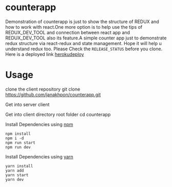 # counterapp
  Demonstration of counterapp is just to show the structure of REDUX and how to work with react.One more option is to help use the tips of REDUX_DEV_TOOL and connection between react app and REDUX_DEV_TOOL also its feature.A simple counter app just to demonstrate redux structure via react-redux and state management. Hope it will help u understand redux too. Please Check the `RELEASE_STATUS` before you clone. Here is a deployed link [herokudeploy](https://janakhponcounterapp.netlify.com/)



# Usage
clone the client repository
    git clone https://github.com/janakhpon/counterapp.git

Get into server client

Get into client directory root folder
    cd counterapp

Install Dependencies using [npm](https://www.npmjs.com/)

    npm install
    npm i -d
    npm run start
    npm run dev

Install Dependencies using [yarn](https://yarnpkg.com/en/)

    yarn install
    yarn add
    yarn start
    yarn dev



